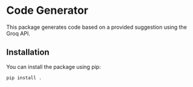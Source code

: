 # Code Generator

This package generates code based on a provided suggestion using the Groq API.

## Installation

You can install the package using pip:

```bash
pip install .
